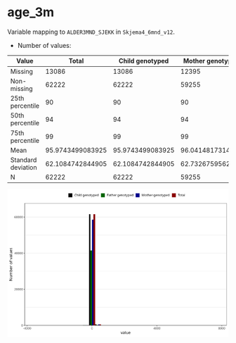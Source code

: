 # age_3m
Variable mapping to `ALDER3MND_SJEKK` in `Skjema4_6mnd_v12`.
- Number of values:

| Value | Total | Child genotyped | Mother genotyped | Father genotyped |
| ----- | ----- | --------------- | ---------------- | ---------------- |
| Missing | 13086 | 13086 | 12395 | 8207 |
| Non-missing | 62222 | 62222 | 59255 | 41877 |
| 25th percentile | 90 | 90 | 90 | 90 |
| 50th percentile | 94 | 94 | 94 | 94 |
| 75th percentile | 99 | 99 | 99 | 98 |
| Mean | 95.9743499083925 | 95.9743499083925 | 96.0414817314994 | 95.8233636602431 |
| Standard deviation | 62.1084742844905 | 62.1084742844905 | 62.7326759562413 | 64.600577454355 |
| N | 62222 | 62222 | 59255 | 41877 |



![](age_3m_n.png)



